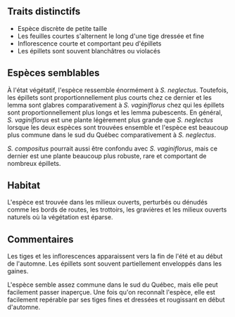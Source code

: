 
<!--

8-https://www.inaturalist.org/observations/195385470
1-https://www.inaturalist.org/observations/195615685
1-https://www.inaturalist.org/observations/195385470
6-https://www.inaturalist.org/observations/195385470
1-https://www.inaturalist.org/observations/195384247
9-https://www.inaturalist.org/observations/195384247
11-https://www.inaturalist.org/observations/195385470
1-https://www.inaturalist.org/observations/195712082

-->

## Traits distinctifs

- Espèce discrète de petite taille 
- Les feuilles courtes s'alternent le long d'une tige dressée et fine
- Inflorescence courte et comportant peu d'épillets
- Les épillets sont souvent blanchâtres ou violacés


## Espèces semblables

À l'état végétatif, l'espèce ressemble énormément à _S. neglectus_. Toutefois, les épillets sont proportionnellement plus courts chez ce dernier et les lemma sont glabres comparativement à _S. vaginiflorus_ chez qui les épillets sont proportionnellement plus longs et les lemma pubescents. En général, _S. vaginiflorus_ est une plante légèrement plus grande que _S. neglectus_ lorsque les deux espèces sont trouvées ensemble et l'espèce est beaucoup plus commune dans le sud du Québec comparativement à _S. neglectus_. 

_S. compositus_ pourrait aussi être confondu avec _S. vaginiflorus_, mais ce dernier est une plante beaucoup plus robuste, rare et comportant de nombreux épillets.  

## Habitat

L'espèce est trouvée dans les milieux ouverts, perturbés ou dénudés comme les bords de routes, les trottoirs, les gravières et les milieux ouverts naturels où la végétation est éparse.

## Commentaires

Les tiges et les inflorescences apparaissent vers la fin de l'été et au début de l'automne. Les épillets sont souvent partiellement enveloppés dans les gaines. 

L'espèce semble assez commune dans le sud du Québec, mais elle peut facilement passer inaperçue. Une fois qu'on reconnaît l'espèce, elle est facilement repérable par ses tiges fines et dressées et rougissant en début d'automne. 


